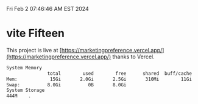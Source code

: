 Fri Feb  2 07:46:46 AM EST 2024

# vite Fifteen


This project is live at [https://marketingpreference.vercel.app/](https://marketingpreference.vercel.app/) thanks to Vercel.

```bash
System Memory
               total        used        free      shared  buff/cache   available
Mem:            15Gi       2.0Gi       2.5Gi       310Mi        11Gi        13Gi
Swap:          8.0Gi          0B       8.0Gi
System Storage
444M	.
```
